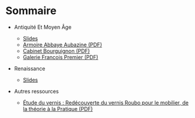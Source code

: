 <!-- TITLE: Cours d'Histoire de l'Art -->
<!-- SUBTITLE: Page d'accueil des cours d'Histoire de l'Art -->

# Sommaire
* Antiquité Et Moyen Âge
	* [Slides](https://docs.google.com/presentation/d/1FtUM6E7QCVqZ6B6ES6yztA8E1HrkTtD81H28z_poK6c/edit?usp=sharing "Antiquité Et Moyen-Âge")
	* [Armoire Abbaye Aubazine (PDF)](/uploads/histoire-de-l-art/armoire-abbaye-aubazine.pdf "Armoire Abbaye Aubazine")
	* [Cabinet Bourguignon (PDF)](/uploads/histoire-de-l-art/cabinet-bourguignon.pdf "Cabinet Bourguignon")
	* [Galerie Francois Premier (PDF)](/uploads/histoire-de-l-art/galerie-francois-premier.pdf "Galerie Francois Premier")
* Renaissance
	* [Slides](https://docs.google.com/presentation/d/1k5KWm_4uXRZuv8w3mxs15SB5kN7J0_EC0YRCqftsrvg/edit?usp=sharing "Renaissance")

* Autres ressources
	* [Étude du vernis : Redécouverte du vernis Roubo pour le mobilier, de la théorie à la Pratique (PDF)](/uploads/dessin-main-levee/etude-vernis-18-e.pdf "Etude Vernis 18 E")


